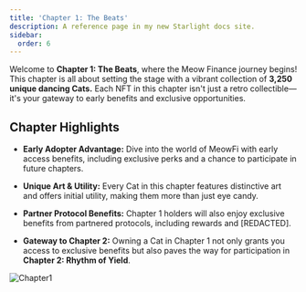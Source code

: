 ```yaml
---
title: 'Chapter 1: The Beats'
description: A reference page in my new Starlight docs site.
sidebar:
  order: 6
---
```


Welcome to **Chapter 1: The Beats**, where the Meow Finance journey begins! This chapter is all about setting the stage with a vibrant collection of **3,250 unique dancing Cats.** Each NFT in this chapter isn't just a retro collectible—it's your gateway to early benefits and exclusive opportunities.

## Chapter Highlights

- **Early Adopter Advantage:** Dive into the world of MeowFi with early access benefits, including exclusive perks and a chance to participate in future chapters.

- **Unique Art & Utility:** Every Cat in this chapter features distinctive art and offers initial utility, making them more than just eye candy.

- **Partner Protocol Benefits:** Chapter 1 holders will also enjoy exclusive benefits from partnered protocols, including rewards and [REDACTED].

- **Gateway to Chapter 2:** Owning a Cat in Chapter 1 not only grants you access to exclusive benefits but also paves the way for participation in **Chapter 2: Rhythm of Yield**.

![Chapter1](/chapter1.webp) 
